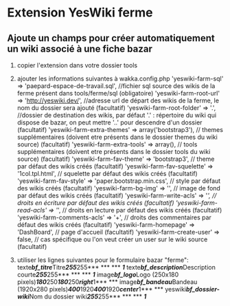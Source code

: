 # Extension YesWiki ferme
## Ajoute un champs pour créer automatiquement un wiki associé à une fiche bazar

1. copier l'extension dans votre dossier tools

2. ajouter les informations suivantes à wakka.config.php
  'yeswiki-farm-sql' => 'paepard-espace-de-travail.sql', //fichier sql source des wikis de la ferme présent dans tools/ferme/sql (obligatoire)
  'yeswiki-farm-root-url' => 'http://yeswiki.dev/', //adresse url de départ des wikis de la ferme, le nom du dossier sera ajouté (facultatif)
  'yeswiki-farm-root-folder' => '.', //dossier de destination des wikis, par défaut '.' : répertoire du wiki qui dispose de bazar, on peut mettre '..' pour descendre d'un dossier (facultatif)
  'yeswiki-farm-extra-themes' => array('bootstrap3'), // themes supplémentaires (doivent etre présents dans le dossier themes du wiki source) (facultatif)
  'yeswiki-farm-extra-tools' => array(), // tools supplémentaires (doivent etre présents dans le dossier tools du wiki source) (facultatif)
  'yeswiki-farm-fav-theme' => 'bootstrap3', // theme par défaut des wikis créés (facultatif)
  'yeswiki-farm-fav-squelette' => '1col.tpl.html', // squelette par défaut des wikis créés (facultatif)
  'yeswiki-farm-fav-style' => 'paper.bootstrap.min.css', // style par défaut des wikis créés (facultatif)
  'yeswiki-farm-bg-img' => '', // image de fond par défaut des wikis créés (facultatif)
  'yeswiki-farm-write-acls' => '*', // droits en écriture par défaut des wikis créés (facultatif)
  'yeswiki-farm-read-acls' => '*', // droits en lecture par défaut des wikis créés (facultatif)
  'yeswiki-farm-comments-acls' => '+', // droits des commentaires par défaut des wikis créés (facultatif)
  'yeswiki-farm-homepage' => 'DashBoard', // page d'accueil (facultatif)
  'yeswiki-farm-create-user' => false, // cas spécifique ou l'on veut créer un user sur le wiki source (facultatif)

3. utiliser les lignes suivantes pour le formulaire bazar "ferme":
texte***bf_titre***Titre***255***255*** *** *** ***1***
texte***bf_description***Description courte***255***255*** *** *** ***1***
image***bf_logo***Logo (250x180 pixels)***180***250***180***250***right***1*** ***
image***bf_bandeau***Bandeau (1920x280 pixels)***400***1920***400***1920***center***1*** ***
yeswiki***bf_dossier-wiki***Nom du dossier wiki***255***255*** *** *** ***1***